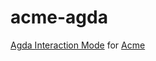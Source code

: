 # acme-agda
[Agda Interaction Mode](https://agda.readthedocs.io/en/v2.6.1/tools/emacs-mode.html) for [Acme](http://acme.cat-v.org/)